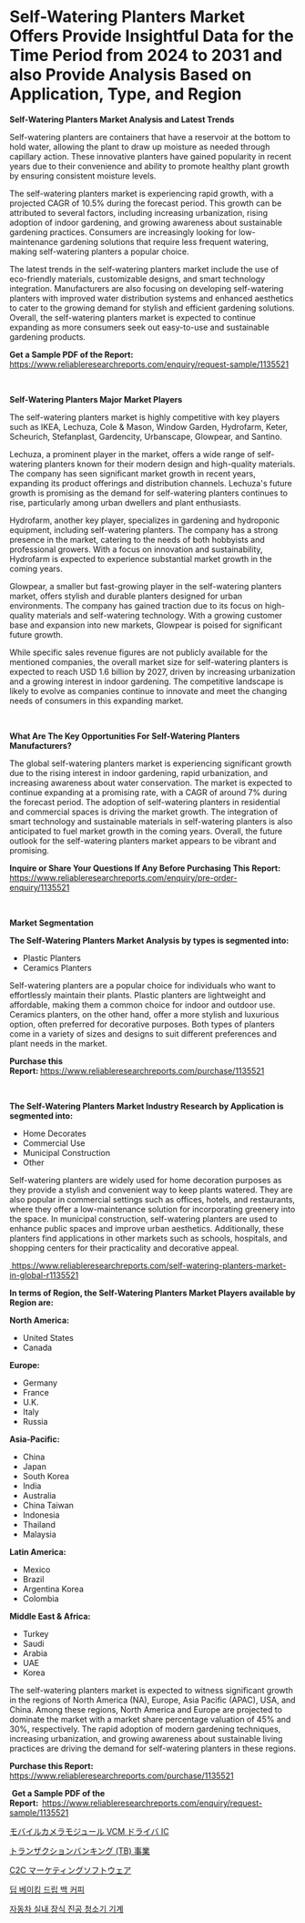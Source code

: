 <p><h1>Self-Watering Planters Market Offers Provide Insightful Data for the Time Period from 2024 to 2031 and also Provide Analysis Based on Application, Type, and Region</h1></p><p><strong>Self-Watering Planters Market Analysis and Latest Trends</strong></p>
<p><p>Self-watering planters are containers that have a reservoir at the bottom to hold water, allowing the plant to draw up moisture as needed through capillary action. These innovative planters have gained popularity in recent years due to their convenience and ability to promote healthy plant growth by ensuring consistent moisture levels.</p><p>The self-watering planters market is experiencing rapid growth, with a projected CAGR of 10.5% during the forecast period. This growth can be attributed to several factors, including increasing urbanization, rising adoption of indoor gardening, and growing awareness about sustainable gardening practices. Consumers are increasingly looking for low-maintenance gardening solutions that require less frequent watering, making self-watering planters a popular choice.</p><p>The latest trends in the self-watering planters market include the use of eco-friendly materials, customizable designs, and smart technology integration. Manufacturers are also focusing on developing self-watering planters with improved water distribution systems and enhanced aesthetics to cater to the growing demand for stylish and efficient gardening solutions. Overall, the self-watering planters market is expected to continue expanding as more consumers seek out easy-to-use and sustainable gardening products.</p></p>
<p><strong>Get a Sample PDF of the Report:&nbsp;</strong> <a href="https://www.reliableresearchreports.com/enquiry/request-sample/1135521">https://www.reliableresearchreports.com/enquiry/request-sample/1135521</a></p>
<p>&nbsp;</p>
<p><strong>Self-Watering Planters Major Market Players</strong></p>
<p><p>The self-watering planters market is highly competitive with key players such as IKEA, Lechuza, Cole & Mason, Window Garden, Hydrofarm, Keter, Scheurich, Stefanplast, Gardencity, Urbanscape, Glowpear, and Santino. </p><p>Lechuza, a prominent player in the market, offers a wide range of self-watering planters known for their modern design and high-quality materials. The company has seen significant market growth in recent years, expanding its product offerings and distribution channels. Lechuza's future growth is promising as the demand for self-watering planters continues to rise, particularly among urban dwellers and plant enthusiasts.</p><p>Hydrofarm, another key player, specializes in gardening and hydroponic equipment, including self-watering planters. The company has a strong presence in the market, catering to the needs of both hobbyists and professional growers. With a focus on innovation and sustainability, Hydrofarm is expected to experience substantial market growth in the coming years.</p><p>Glowpear, a smaller but fast-growing player in the self-watering planters market, offers stylish and durable planters designed for urban environments. The company has gained traction due to its focus on high-quality materials and self-watering technology. With a growing customer base and expansion into new markets, Glowpear is poised for significant future growth.</p><p>While specific sales revenue figures are not publicly available for the mentioned companies, the overall market size for self-watering planters is expected to reach USD 1.6 billion by 2027, driven by increasing urbanization and a growing interest in indoor gardening. The competitive landscape is likely to evolve as companies continue to innovate and meet the changing needs of consumers in this expanding market.</p></p>
<p>&nbsp;</p>
<p><strong>What Are The Key Opportunities For Self-Watering Planters Manufacturers?</strong></p>
<p><p>The global self-watering planters market is experiencing significant growth due to the rising interest in indoor gardening, rapid urbanization, and increasing awareness about water conservation. The market is expected to continue expanding at a promising rate, with a CAGR of around 7% during the forecast period. The adoption of self-watering planters in residential and commercial spaces is driving the market growth. The integration of smart technology and sustainable materials in self-watering planters is also anticipated to fuel market growth in the coming years. Overall, the future outlook for the self-watering planters market appears to be vibrant and promising.</p></p>
<p><strong>Inquire or Share Your Questions If Any Before Purchasing This Report:</strong> <a href="https://www.reliableresearchreports.com/enquiry/pre-order-enquiry/1135521">https://www.reliableresearchreports.com/enquiry/pre-order-enquiry/1135521</a></p>
<p>&nbsp;</p>
<p><strong>Market Segmentation</strong></p>
<p><strong>The Self-Watering Planters Market Analysis by types is segmented into:</strong></p>
<p><ul><li>Plastic Planters</li><li>Ceramics Planters</li></ul></p>
<p><p>Self-watering planters are a popular choice for individuals who want to effortlessly maintain their plants. Plastic planters are lightweight and affordable, making them a common choice for indoor and outdoor use. Ceramics planters, on the other hand, offer a more stylish and luxurious option, often preferred for decorative purposes. Both types of planters come in a variety of sizes and designs to suit different preferences and plant needs in the market.</p></p>
<p><strong>Purchase this Report:&nbsp;</strong><a href="https://www.reliableresearchreports.com/purchase/1135521">https://www.reliableresearchreports.com/purchase/1135521</a></p>
<p>&nbsp;</p>
<p><strong>The Self-Watering Planters Market Industry Research by Application is segmented into:</strong></p>
<p><ul><li>Home Decorates</li><li>Commercial Use</li><li>Municipal Construction</li><li>Other</li></ul></p>
<p><p>Self-watering planters are widely used for home decoration purposes as they provide a stylish and convenient way to keep plants watered. They are also popular in commercial settings such as offices, hotels, and restaurants, where they offer a low-maintenance solution for incorporating greenery into the space. In municipal construction, self-watering planters are used to enhance public spaces and improve urban aesthetics. Additionally, these planters find applications in other markets such as schools, hospitals, and shopping centers for their practicality and decorative appeal.</p></p>
<p><a href="https://www.reliableresearchreports.com/self-watering-planters-market-in-global-r1135521">&nbsp;https://www.reliableresearchreports.com/self-watering-planters-market-in-global-r1135521</a></p>
<p><strong>In terms of Region, the Self-Watering Planters Market Players available by Region are:</strong></p>
<p>
    <p> <strong> North America: </strong>
        <ul>
            <li>United States</li>
            <li>Canada</li>
        </ul>
        </p> 
    <p> <strong> Europe: </strong>
        <ul>
            <li>Germany</li>
            <li>France</li>
            <li>U.K.</li>
            <li>Italy</li>
            <li>Russia</li>
        </ul>
        </p> 
    <p> <strong> Asia-Pacific: </strong>
        <ul>
            <li>China</li>
            <li>Japan</li>
            <li>South Korea</li>
            <li>India</li>
            <li>Australia</li>
            <li>China Taiwan</li>
            <li>Indonesia</li>
            <li>Thailand</li>
            <li>Malaysia</li>
        </ul>
        </p> 
    <p> <strong> Latin America: </strong>
        <ul>
            <li>Mexico</li>
            <li>Brazil</li>
            <li>Argentina Korea</li>
            <li>Colombia</li>
        </ul>
        </p> 
    <p> <strong> Middle East & Africa: </strong>
        <ul>
            <li>Turkey</li>
            <li>Saudi</li>
            <li>Arabia</li>
            <li>UAE</li>
            <li>Korea</li>
        </ul>
    </p>
    </p>
<p><p>The self-watering planters market is expected to witness significant growth in the regions of North America (NA), Europe, Asia Pacific (APAC), USA, and China. Among these regions, North America and Europe are projected to dominate the market with a market share percentage valuation of 45% and 30%, respectively. The rapid adoption of modern gardening techniques, increasing urbanization, and growing awareness about sustainable living practices are driving the demand for self-watering planters in these regions.</p></p>
<p><strong>Purchase this Report: </strong><a href="https://www.reliableresearchreports.com/purchase/1135521">https://www.reliableresearchreports.com/purchase/1135521</a></p>
<p>&nbsp;<strong>Get a Sample PDF of the Report:&nbsp;&nbsp;</strong><a href="https://www.reliableresearchreports.com/enquiry/request-sample/1135521">https://www.reliableresearchreports.com/enquiry/request-sample/1135521</a></p>
<p><strong></strong></p>
<p><p><a href="https://medium.com/@elmorunolfsson2023/%E3%83%A2%E3%83%90%E3%82%A4%E3%83%AB%E3%82%AB%E3%83%A1%E3%83%A9%E3%83%A2%E3%82%B8%E3%83%A5%E3%83%BC%E3%83%ABvcm%E3%83%89%E3%83%A9%E3%82%A4%E3%83%90%E3%83%BCic%E5%B8%82%E5%A0%B4%E8%A6%8F%E6%A8%A1-%E5%B8%82%E5%A0%B4%E5%B1%95%E6%9C%9B%E3%81%A8%E5%B8%82%E5%A0%B4%E4%BA%88%E6%B8%AC-2024%E5%B9%B4%E3%81%8B%E3%82%892031%E5%B9%B4-0c904d346878">モバイルカメラモジュール VCM ドライバ IC</a></p><p><a href="https://github.com/reliezer65/Market-Research-Report-List-1/blob/main/3094977106494.md">トランザクションバンキング (TB) 事業</a></p><p><a href="https://github.com/tanyaali3/Market-Research-Report-List-1/blob/main/3508902106495.md">C2C マーケティングソフトウェア</a></p><p><a href="https://medium.com/@guyeichert86/%EA%B9%8A%EC%9D%80-%EA%B5%BD%ED%9E%8C-%ED%95%84%ED%84%B0-%EB%B4%89%EC%A7%80-%EC%BB%A4%ED%94%BC-%EC%8B%9C%EC%9E%A5-%EC%9C%A0%ED%98%95-%EC%9D%91%EC%9A%A9-%EB%B0%8F-%EC%A7%80%EB%A6%AC%EC%97%90-%EB%8C%80%ED%95%9C-%ED%8F%AC%EA%B4%84%EC%A0%81%EC%9D%B8-%ED%8F%89%EA%B0%80-2482b3dbdd28">딥 베이킹 드립 백 커피</a></p><p><a href="https://medium.com/@othaleffler66/%EC%9E%90%EB%8F%99%EC%B0%A8-%EC%8B%9C%ED%8A%B8-%EC%B2%AD%EC%86%8C%EA%B8%B0-%EC%8B%9C%EC%9E%A5-%EC%8B%9C%EC%9E%A5-cagr-%EC%8B%9C%EC%9E%A5-%EB%8F%99%ED%96%A5-%EB%B0%8F-%EC%84%B1%EC%9E%A5-%EC%A0%84%EB%9E%B5%EC%97%90-%EB%8C%80%ED%95%9C-%ED%86%B5%EC%B0%B0%EB%A0%A5-6a9d62ec9dba">자동차 실내 장식 진공 청소기 기계</a></p></p>